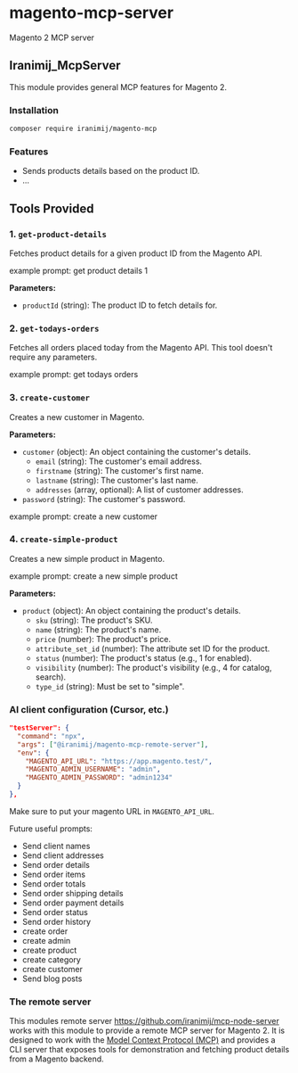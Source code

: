 # magento-mcp-server
Magento 2 MCP server

## Iranimij_McpServer
This module provides general MCP features for Magento 2.

### Installation
```bash
composer require iranimij/magento-mcp
```

### Features
- Sends products details based on the product ID.
- ...

## Tools Provided

### 1. `get-product-details`
Fetches product details for a given product ID from the Magento API.

example prompt: get product details 1

**Parameters:**
- `productId` (string): The product ID to fetch details for.

### 2. `get-todays-orders`
Fetches all orders placed today from the Magento API. This tool doesn't require any parameters.

example prompt: get todays orders

### 3. `create-customer`
Creates a new customer in Magento.

**Parameters:**
- `customer` (object): An object containing the customer's details.
    - `email` (string): The customer's email address.
    - `firstname` (string): The customer's first name.
    - `lastname` (string): The customer's last name.
    - `addresses` (array, optional): A list of customer addresses.
- `password` (string): The customer's password.

example prompt: create a new customer

### 4. `create-simple-product`
Creates a new simple product in Magento.

example prompt: create a new simple product

**Parameters:**
- `product` (object): An object containing the product's details.
    - `sku` (string): The product's SKU.
    - `name` (string): The product's name.
    - `price` (number): The product's price.
    - `attribute_set_id` (number): The attribute set ID for the product.
    - `status` (number): The product's status (e.g., 1 for enabled).
    - `visibility` (number): The product's visibility (e.g., 4 for catalog, search).
    - `type_id` (string): Must be set to "simple".


### AI client configuration (Cursor, etc.)

```json
"testServer": {
  "command": "npx",
  "args": ["@iranimij/magento-mcp-remote-server"],
  "env": {
    "MAGENTO_API_URL": "https://app.magento.test/",
    "MAGENTO_ADMIN_USERNAME": "admin",
    "MAGENTO_ADMIN_PASSWORD": "admin1234"
  }
},
```

Make sure to put your magento URL in `MAGENTO_API_URL`.


Future useful prompts:
- Send client names
- Send client addresses
- Send order details
- Send order items
- Send order totals
- Send order shipping details
- Send order payment details
- Send order status
- Send order history
- create order
- create admin
- create product
- create category
- create customer
- Send blog posts

### The remote server
This modules remote server https://github.com/iranimij/mcp-node-server works with this module to provide a remote MCP server for Magento 2. It is designed to work with the [Model Context Protocol (MCP)](https://modelcontextprotocol.org/) and provides a CLI server that exposes tools for demonstration and fetching product details from a Magento backend.
